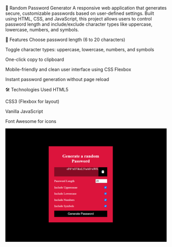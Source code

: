 🔐 Random Password Generator
A responsive web application that generates secure, customizable passwords based on user-defined settings. Built using HTML, CSS, and JavaScript, this project allows users to control password length and include/exclude character types like uppercase, lowercase, numbers, and symbols.


🚀 Features
Choose password length (6 to 20 characters)

Toggle character types: uppercase, lowercase, numbers, and symbols

One-click copy to clipboard

Mobile-friendly and clean user interface using CSS Flexbox

Instant password generation without page reload


🛠️ Technologies Used
HTML5

CSS3 (Flexbox for layout)

Vanilla JavaScript

Font Awesome for icons

 ![Screenshot](password.png)
